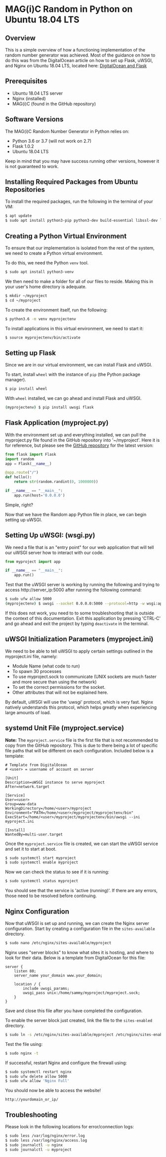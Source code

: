 # MAG(i)C Random in Python on Ubuntu 18.04 LTS

## Overview
This is a simple overview of how a functioning implementation of the random number generator was achieved. Most of the guidance on how to do this was from the DigitalOcean article on how to set up Flask, uWSGI, and Nginx on Ubuntu 18.04 LTS, located here: [DigitalOcean and Flask](https://www.digitalocean.com/community/tutorials/how-to-serve-flask-applications-with-uswgi-and-nginx-on-ubuntu-18-04)

## Prerequisites
* Ubuntu 18.04 LTS server
* Nginx (installed)
* MAG(i)C (found in the GitHub repository)

## Software Versions
The MAG(i)C Random Number Generator in Python relies on:
* Python 3.6 or 3.7 (will not work on 2.7)
* Flask 1.0.2
* Ubuntu 18.04 LTS

Keep in mind that you may have success running other versions, however it is not guaranteed to work.

## Installing Required Packages from Ubuntu Repositories
To install the required packages, run the following in the terminal of your VM:
```bash
$ apt update
$ sudo apt install python3-pip python3-dev build-essential libssl-dev libffi-dev python3-setuptools
```

## Creating a Python Virtual Environment
To ensure that our implementation is isolated from the rest of the system, we need to create a Python virtual environment.

To do this, we need the Python `venv` tool.
```bash
$ sudo apt install python3-venv
```

We then need to make a folder for all of our files to reside. Making this in your user's home directory is adequate.
```bash
$ mkdir ~/myproject
$ cd ~/myproject
```
To create the environment itself, run the following:
```bash
$ python3.6 -m venv myprojectenv
```
To install applications in this virtual environment,  we need to start it:
```bash
$ source myprojectenv/bin/activate
```

## Setting up Flask
Since we are in our virtual environment, we can install Flask and uWSGI.

To start, install `wheel` with the instance of `pip` (the Python package manager).
```bash
$ pip install wheel
```
With `wheel` installed, we can go ahead and install Flask and uWSGI.
```bash
(myprojectenv) $ pip install uwsgi flask
```
## Flask Application (myproject.py)
With the environment set up and everything installed, we can pull the myproject.py file found in the GitHub repository into '~/myproject'. Here it is for reference, but please see the [GitHub repository](https://github.com/AndrewReaganM/magic/tree/master/python_vm) for the latest version:

```python
from flask import Flask
import random
app = Flask(__name__)

@app.route("/")
def hello():
    return str(random.randint(0, 1000000))

if __name__ == "__main__":
    app.run(host='0.0.0.0')

```
Simple, right?

Now that we have the Random app Python file in place, we can begin setting up uWSGI.

## Setting Up uWSGI: (wsgi.py)
We need a file that is an "entry point" for our web application that will tell our uWSGI server how to interact with our code.

```python
from myproject import app

if __name__ == "__main__":
    app.run()
```

Test that the uWSGI server is working by running the following and trying to access http://server_ip:5000 after running the following command:
```bash
$ sudo ufw allow 5000
(myprojectenv) $ uwsgi --socket 0.0.0.0:5000 --protocol=http -w wsgi:app
```
If this does not work, you need to to some troubleshooting that is outside the context of this documentation.
Exit this application by pressing 'CTRL-C' and go ahead and exit the project by typing `deactivate` in the terminal.

## uWSGI Initialization Parameters (myproject.ini)
We need to be able to tell uWSGI to apply certain settings outlined in the myproject.ini file, namely:
* Module Name (what code to run)
* To spawn 30 processes
* To use myproject.sock to communicate (UNIX sockets are much faster and more secure than using the network)
* To set the correct permissions for the socket.
* Other attributes that will not be explained here.

By default, uWSGI will use the 'uwsgi' protocol, which is very fast. Nginx natively understands this protocol, which helps greatly when experiencing large amounts of load.

## systemd Unit File (myproject.service)
**Note:** The `myproject.service` file is the first file that is not recommended to copy from the GitHub repository. This is due to there being a lot of specific file paths that will be different on each configuration. Included below is a template:
```
# Template from DigitalOcean
# <user> = username of account on server

[Unit]
Description=uWSGI instance to serve myproject
After=network.target

[Service]
User=<user>
Group=www-data
WorkingDirectory=/home/<user>/myproject
Environment="PATH=/home/<user>/myproject/myprojectenv/bin"
ExecStart=/home/<user>/myproject/myprojectenv/bin/uwsgi --ini myproject.ini

[Install]
WantedBy=multi-user.target
```
Once the `myproject.service` file is created, we can start the uWSGI service and set it to start at boot.
```bash
$ sudo systemctl start myproject
$ sudo systemctl enable myproject
```
Now we can check the status to see if it is running:
```bash
$ sudo systemctl status myproject
```
You should see that the service is 'active (running)'. If there are any errors, those need to be resolved before continuing.

## Nginx Configuration
Now that uWSGI is set up and running, we can create the Nginx server configuration.
Start by creating a configuration file in the `sites-available` directory.
```bash
$ sudo nano /etc/nginx/sites-available/myproject
```
Nginx uses "server blocks" to know what sites it is hosting, and where to look for their data. Below is a template from DigitalOcean for this file:
```
server {
    listen 80;
    server_name your_domain www.your_domain;

    location / {
        include uwsgi_params;
        uwsgi_pass unix:/home/sammy/myproject/myproject.sock;
    }
}
```
Save and close this file after you have completed the configuration.

To enable the server block just created, link the file to the `sites-enabled` directory.
```bash
$ sudo ln -s /etc/nginx/sites-available/myproject /etc/nginx/sites-enabled
```
Test the file using:
```bash
$ sudo nginx -t
```
If successful, restart Nginx and configure the firewall using:
```bash
$ sudo systemctl restart nginx
$ sudo ufw delete allow 5000
$ sudo ufw allow 'Nginx Full'
```
You should now be able to access the website!
```url
http://yourdomain_or_ip/
```

## Troubleshooting
Please look in the following locations for error/connection logs:
```bash
$ sudo less /var/log/nginx/error.log
$ sudo less /var/log/nginx/access.log
$ sudo journalctl -u nginx
$ sudo journalctl -u myproject
```

